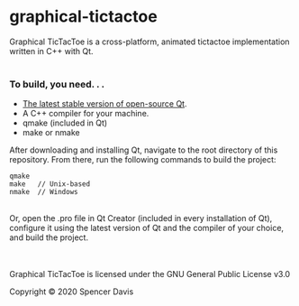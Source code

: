 # graphical-tictactoe

Graphical TicTacToe is a cross-platform, animated tictactoe implementation written in C++ with Qt.
<br /><br />


### To build, you need. . . 

* [The latest stable version of open-source Qt](https://www.qt.io/download-open-source?hsCtaTracking=9f6a2170-a938-42df-a8e2-a9f0b1d6cdce%7C6cb0de4f-9bb5-4778-ab02-bfb62735f3e5).
* A C++ compiler for your machine.
* qmake (included in Qt)
* make or nmake

After downloading and installing Qt, navigate to the root directory of this repository. From there, run the following commands to build the project:
```
qmake
make   // Unix-based
nmake  // Windows
```
<br />
Or, open the .pro file in Qt Creator (included in every installation of Qt), configure it using the latest version of Qt and the compiler of your choice, and build the project.
<br /><br /><br />


Graphical TicTacToe is licensed under the GNU General Public License v3.0

Copyright © 2020 Spencer Davis
